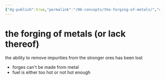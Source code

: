 ```yaml
---
{"dg-publish":true,"permalink":"/06-concepts/the-forging-of-metals/","created":"2024-10-28T09:04:27.999-05:00","updated":"2024-10-29T15:01:46.237-05:00"}
---
```


# the forging of metals (or lack thereof)

the ability to remove impurities from the stronger ores has been lost
- forges can't be made from metal
- fuel is either too hot or not hot enough